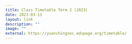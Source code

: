 ```yaml
---
title: Class Timetable Term 2 (2023)
date: 2023-03-13
layout: link
description: ""
image: ""
external: https://yuanchingsec.edupage.org/timetable/
---
```


